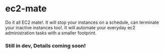 # ec2-mate
Do it all EC2 mate!. It will stop your instances on a schedule, can terminate your inactive instances too!. It will automate your everyday ec2 administration tasks with a smaller footprint.
### Still in dev, Details coming soon!
